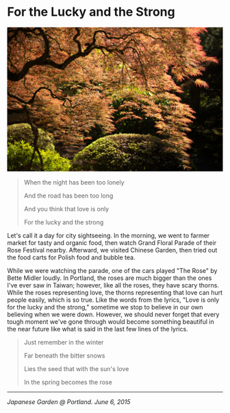 # For the Lucky and the Strong

![](../../images/lucky.jpg)

> When the night has been too lonely
>
> And the road has been too long
>
> And you think that love is only
>
> For the lucky and the strong
>

Let's call it a day for city sightseeing. In the morning, we went to farmer market for tasty and organic food, then watch  Grand Floral Parade of their Rose Festival nearby. Afterward, we visited Chinese Garden, then tried out the food carts for Polish food and bubble tea.

While we were watching the parade, one of the cars played "The Rose" by Bette Midler loudly. In Portland, the roses are much bigger than the ones I've ever saw in Taiwan; however, like all the roses, they have scary thorns. While the roses representing love, the thorns representing that love can hurt people easily, which is so true. Like the words from the lyrics, "Love is only for the lucky and the strong," sometime we stop to believe in our own believing when we were down. However, we should never forget that every tough moment we've gone through would become something beautiful in the near future like what is said in the last few lines of the lyrics.

> Just remember in the winter
>
> Far beneath the bitter snows
>
> Lies the seed that with the sun's love
>
> In the spring becomes the rose

---

*Japanese Garden @ Portland. June 6, 2015*
